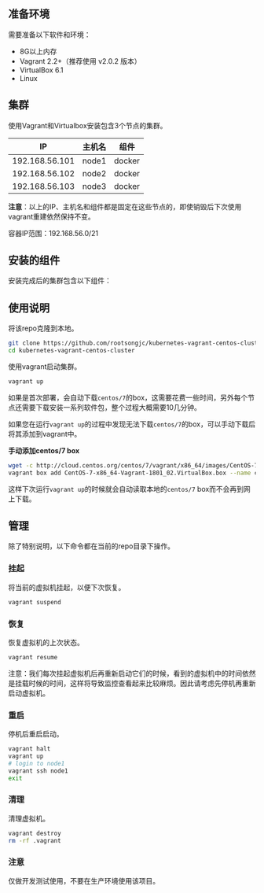 ## 准备环境

需要准备以下软件和环境：

- 8G以上内存
- Vagrant 2.2+（推荐使用 v2.0.2 版本）
- VirtualBox 6.1
- Linux

## 集群

使用Vagrant和Virtualbox安装包含3个节点的集群。

| IP           | 主机名   | 组件                 |
| ------------ | ----- | ----------------------- |
| 192.168.56.101 | node1 | docker                |
| 192.168.56.102 | node2 | docker                |
| 192.168.56.103 | node3 | docker                |

**注意**：以上的IP、主机名和组件都是固定在这些节点的，即使销毁后下次使用vagrant重建依然保持不变。

容器IP范围：192.168.56.0/21

## 安装的组件

安装完成后的集群包含以下组件：

## 使用说明

将该repo克隆到本地。

```bash
git clone https://github.com/rootsongjc/kubernetes-vagrant-centos-cluster.git
cd kubernetes-vagrant-centos-cluster
```

使用vagrant启动集群。

```bash
vagrant up
```

如果是首次部署，会自动下载`centos/7`的box，这需要花费一些时间，另外每个节点还需要下载安装一系列软件包，整个过程大概需要10几分钟。

如果您在运行`vagrant up`的过程中发现无法下载`centos/7`的box，可以手动下载后将其添加到vagrant中。

**手动添加centos/7 box**

````bash
wget -c http://cloud.centos.org/centos/7/vagrant/x86_64/images/CentOS-7-x86_64-Vagrant-1801_02.VirtualBox.box
vagrant box add CentOS-7-x86_64-Vagrant-1801_02.VirtualBox.box --name centos/7
````

这样下次运行`vagrant up`的时候就会自动读取本地的`centos/7` box而不会再到网上下载。

## 管理

除了特别说明，以下命令都在当前的repo目录下操作。

### 挂起

将当前的虚拟机挂起，以便下次恢复。

```bash
vagrant suspend
```

### 恢复

恢复虚拟机的上次状态。

```bash
vagrant resume
```

注意：我们每次挂起虚拟机后再重新启动它们的时候，看到的虚拟机中的时间依然是挂载时候的时间，这样将导致监控查看起来比较麻烦。因此请考虑先停机再重新启动虚拟机。

### 重启

停机后重启启动。

```bash
vagrant halt
vagrant up
# login to node1
vagrant ssh node1
exit
```
### 清理

清理虚拟机。

```bash
vagrant destroy
rm -rf .vagrant
```

### 注意

仅做开发测试使用，不要在生产环境使用该项目。

